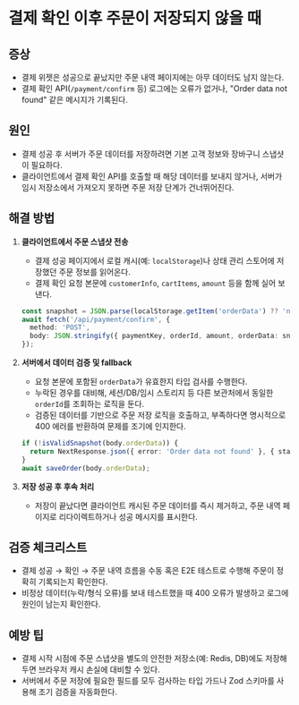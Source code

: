 # 결제 확인 이후 주문이 저장되지 않을 때

## 증상
- 결제 위젯은 성공으로 끝났지만 주문 내역 페이지에는 아무 데이터도 남지 않는다.
- 결제 확인 API(`/payment/confirm` 등) 로그에는 오류가 없거나, "Order data not found" 같은 메시지가 기록된다.

## 원인
- 결제 성공 후 서버가 주문 데이터를 저장하려면 기본 고객 정보와 장바구니 스냅샷이 필요하다.
- 클라이언트에서 결제 확인 API를 호출할 때 해당 데이터를 보내지 않거나, 서버가 임시 저장소에서 가져오지 못하면 주문 저장 단계가 건너뛰어진다.

## 해결 방법
1. **클라이언트에서 주문 스냅샷 전송**
   - 결제 성공 페이지에서 로컬 캐시(예: `localStorage`)나 상태 관리 스토어에 저장했던 주문 정보를 읽어온다.
   - 결제 확인 요청 본문에 `customerInfo`, `cartItems`, `amount` 등을 함께 실어 보낸다.

   ```ts
   const snapshot = JSON.parse(localStorage.getItem('orderData') ?? 'null');
   await fetch('/api/payment/confirm', {
     method: 'POST',
     body: JSON.stringify({ paymentKey, orderId, amount, orderData: snapshot }),
   });
   ```

2. **서버에서 데이터 검증 및 fallback**
   - 요청 본문에 포함된 `orderData`가 유효한지 타입 검사를 수행한다.
   - 누락된 경우를 대비해, 세션/DB/임시 스토리지 등 다른 보관처에서 동일한 `orderId`를 조회하는 로직을 둔다.
   - 검증된 데이터를 기반으로 주문 저장 로직을 호출하고, 부족하다면 명시적으로 400 에러를 반환하여 문제를 조기에 인지한다.

   ```ts
   if (!isValidSnapshot(body.orderData)) {
     return NextResponse.json({ error: 'Order data not found' }, { status: 400 });
   }
   await saveOrder(body.orderData);
   ```

3. **저장 성공 후 후속 처리**
   - 저장이 끝났다면 클라이언트 캐시된 주문 데이터를 즉시 제거하고, 주문 내역 페이지로 리다이렉트하거나 성공 메시지를 표시한다.

## 검증 체크리스트
- 결제 성공 → 확인 → 주문 내역 흐름을 수동 혹은 E2E 테스트로 수행해 주문이 정확히 기록되는지 확인한다.
- 비정상 데이터(누락/형식 오류)를 보내 테스트했을 때 400 오류가 발생하고 로그에 원인이 남는지 확인한다.

## 예방 팁
- 결제 시작 시점에 주문 스냅샷을 별도의 안전한 저장소(예: Redis, DB)에도 저장해 두면 브라우저 캐시 손실에 대비할 수 있다.
- 서버에서 주문 저장에 필요한 필드를 모두 검사하는 타입 가드나 Zod 스키마를 사용해 조기 검증을 자동화한다.
